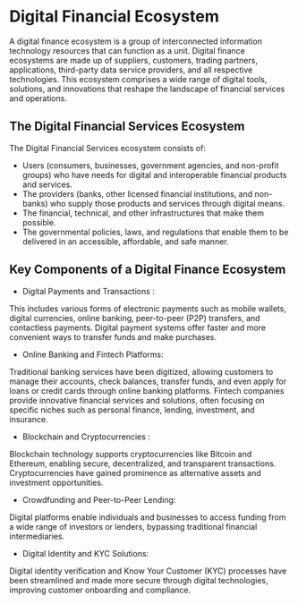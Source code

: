 # Digital Financial Ecosystem


A digital finance ecosystem is a group of interconnected information technology resources that can function as a unit. Digital finance ecosystems are made up of suppliers, customers, trading partners, applications, third-party data service providers, and all respective technologies. This ecosystem comprises a wide range of digital tools, solutions, and innovations that reshape the landscape of financial services and operations.

## The Digital Financial Services Ecosystem

The Digital Financial Services ecosystem consists of:

- Users (consumers, businesses, government agencies, and non-profit groups) who have needs for digital and interoperable financial products and services.
- The providers (banks, other licensed financial institutions, and non-banks) who supply those products and services through digital means.
- The financial, technical, and other infrastructures that make them possible.
- The governmental policies, laws, and regulations that enable them to be delivered in an accessible, affordable, and safe manner.


## Key Components of a Digital Finance Ecosystem

-  Digital Payments and Transactions : 

This includes various forms of electronic payments such as mobile wallets, digital currencies, online banking, peer-to-peer (P2P) transfers, and contactless payments. Digital payment systems offer faster and more convenient ways to transfer funds and make purchases.

- Online Banking and Fintech Platforms:

Traditional banking services have been digitized, allowing customers to manage their accounts, check balances, transfer funds, and even apply for loans or credit cards through online banking platforms. Fintech companies provide innovative financial services and solutions, often focusing on specific niches such as personal finance, lending, investment, and insurance.

- Blockchain and Cryptocurrencies : 

Blockchain technology supports cryptocurrencies like Bitcoin and Ethereum, enabling secure, decentralized, and transparent transactions. Cryptocurrencies have gained prominence as alternative assets and investment opportunities.

- Crowdfunding and Peer-to-Peer Lending: 

Digital platforms enable individuals and businesses to access funding from a wide range of investors or lenders, bypassing traditional financial intermediaries.

- Digital Identity and KYC Solutions: 

Digital identity verification and Know Your Customer (KYC) processes have been streamlined and made more secure through digital technologies, improving customer onboarding and compliance.

